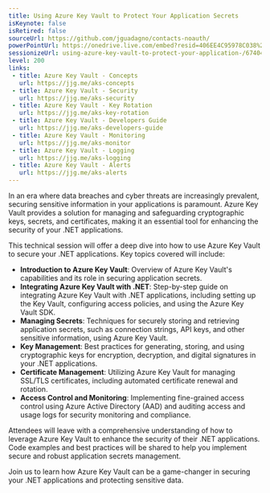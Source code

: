 ```yaml
---
title: Using Azure Key Vault to Protect Your Application Secrets
isKeynote: false
isRetired: false
sourceUrl: https://github.com/jguadagno/contacts-noauth/
powerPointUrl: https://onedrive.live.com/embed?resid=406EE4C95978C038%2189819&authkey=!AISAFUPKbnTNVLk&em=2
sessionizeUrl: using-azure-key-vault-to-protect-your-application-/67404
level: 200
links:
 - title: Azure Key Vault - Concepts
   url: https://jjg.me/aks-concepts
 - title: Azure Key Vault - Security
   url: https://jjg.me/aks-security
 - title: Azure Key Vault - Key Rotation
   url: https://jjg.me/aks-key-rotation
 - title: Azure Key Vault - Developers Guide
   url: https://jjg.me/aks-developers-guide
 - title: Azure Key Vault - Monitoring
   url: https://jjg.me/aks-monitor
 - title: Azure Key Vault - Logging
   url: https://jjg.me/aks-logging
 - title: Azure Key Vault - Alerts
   url: https://jjg.me/aks-alerts
---
```

In an era where data breaches and cyber threats are increasingly prevalent, securing sensitive information in your applications is paramount. Azure Key Vault provides a solution for managing and safeguarding cryptographic keys, secrets, and certificates, making it an essential tool for enhancing the security of your .NET applications.

This technical session will offer a deep dive into how to use Azure Key Vault to secure your .NET applications. Key topics covered will include:

* **Introduction to Azure Key Vault**: Overview of Azure Key Vault's capabilities and its role in securing application secrets.
* **Integrating Azure Key Vault with .NET**: Step-by-step guide on integrating Azure Key Vault with .NET applications, including setting up the Key Vault, configuring access policies, and using the Azure Key Vault SDK.
* **Managing Secrets**: Techniques for securely storing and retrieving application secrets, such as connection strings, API keys, and other sensitive information, using Azure Key Vault.
* **Key Management**: Best practices for generating, storing, and using cryptographic keys for encryption, decryption, and digital signatures in your .NET applications.
* **Certificate Management**: Utilizing Azure Key Vault for managing SSL/TLS certificates, including automated certificate renewal and rotation.
* **Access Control and Monitoring**: Implementing fine-grained access control using Azure Active Directory (AAD) and auditing access and usage logs for security monitoring and compliance.

Attendees will leave with a comprehensive understanding of how to leverage Azure Key Vault to enhance the security of their .NET applications. Code examples and best practices will be shared to help you implement secure and robust application secrets management.

Join us to learn how Azure Key Vault can be a game-changer in securing your .NET applications and protecting sensitive data.
